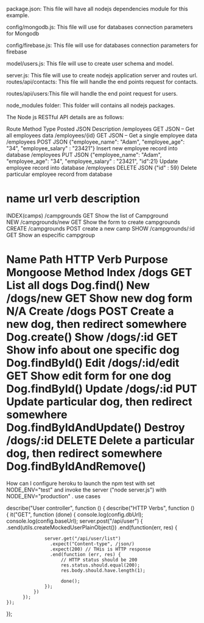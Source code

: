 package.json: This file will have all nodejs dependencies module for this example.

config/mongodb.js: This file will use for databases connection parameters for Mongodb

config/firebase.js: This file will use for databases connection parameters for firebase

model/users.js: This file will use to create user schema and model.

server.js: This file will use to create nodejs application server and routes url.
routes/api/contacts: This file will handle the end points request for contacts.

routes/api/users:This file will handle the end point request for users.

node_modules folder: This folder will contains all nodejs packages.

The Node js RESTful API details are as follows:

Route Method Type Posted JSON Description
/employees GET JSON – Get all employees data
/employees/{id} GET JSON – Get a single employee data
/employees POST JSON {"employee_name": "Adam", "employee_age": "34", "employee_salary" : "23421"} Insert new employee record into database
/employees PUT JSON {"employee_name": "Adam", "employee_age": "34", "employee_salary" : "23421", "id":21} Update employee record into database
/employees DELETE JSON {"id" : 59} Delete particular employee record from database

# name url verb description

INDEX(camps) /campgrounds GET Show the list of Campground  
NEW /campgrounds/new GET Show the form to create campgrounds  
CREATE /campgrounds POST create a new camp
SHOW /campgrounds/:id GET Show an especific campgroup

Name Path HTTP Verb Purpose Mongoose Method
Index /dogs GET List all dogs Dog.find()
New /dogs/new GET Show new dog form N/A
Create /dogs POST Create a new dog, then redirect somewhere Dog.create()
Show /dogs/:id GET Show info about one specific dog Dog.findById()
Edit /dogs/:id/edit GET Show edit form for one dog Dog.findById()
Update /dogs/:id PUT Update particular dog, then redirect somewhere Dog.findByIdAndUpdate()
Destroy /dogs/:id DELETE Delete a particular dog, then redirect somewhere Dog.findByIdAndRemove()
=============================================================================
How can I configure heroku to launch the npm test with set NODE_ENV="test" and invoke the server ("node server.js") with NODE_ENV="production" .
use cases

describe("User controller", function () {
describe("HTTP Verbs", function () {
it("GET", function (done) {
console.log(config.dbUrl);
console.log(config.baseUrl);
server.post("/api/user") {
.send(utils.createMockedUserPlainObject())
.end(function(err, res) {

                  server.get("/api/user/list")
                    .expect("Content-type", /json/)
                    .expect(200) // THis is HTTP response
                    .end(function (err, res) {
                        // HTTP status should be 200
                        res.status.should.equal(200);
                        res.body.should.have.length(1);

                        done();
                  });
              })
          });
    });

});
